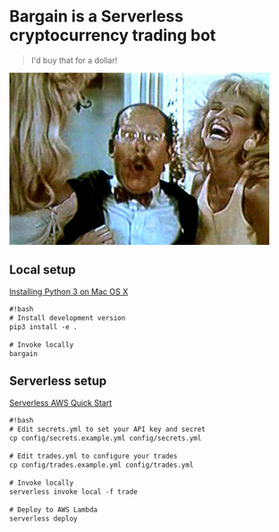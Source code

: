 Bargain is a Serverless cryptocurrency trading bot
==================================================

> I'd buy that for a dollar!

![I'd buy that for a dollar!](id-buy-that-for-a-dollar.jpg)


Local setup
-----------

[Installing Python 3 on Mac OS X](http://python-guide-pt-br.readthedocs.io/en/latest/starting/install3/osx/ )

```
#!bash
# Install development version
pip3 install -e .

# Invoke locally
bargain
```


Serverless setup
----------------

[Serverless AWS Quick Start](https://serverless.com/framework/docs/providers/aws/guide/quick-start/)

```
#!bash
# Edit secrets.yml to set your API key and secret
cp config/secrets.example.yml config/secrets.yml

# Edit trades.yml to configure your trades
cp config/trades.example.yml config/trades.yml

# Invoke locally
serverless invoke local -f trade

# Deploy to AWS Lambda
serverless deploy
```
